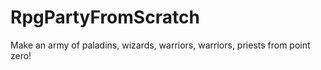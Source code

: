 # RpgPartyFromScratch
Make an army of paladins, wizards, warriors, warriors, priests from point zero!
